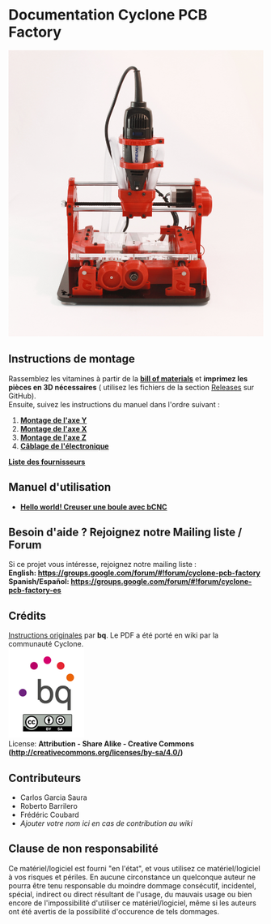 # Documentation Cyclone PCB Factory

![Photo](img_all/CycloneV2.jpg)


Instructions de montage
--
Rassemblez les vitamines à partir de la [**bill of materials**](Bill-of-materials.md) et **imprimez les pièces en 3D nécessaires** ( utilisez les fichiers de la section [Releases](https://github.com/carlosgs/Cyclone-PCB-Factory/releases) sur GitHub).  
Ensuite, suivez les instructions du manuel dans l'ordre suivant :  

1. [**Montage de l'axe Y**](Montage-axe-Y.md)  
1. [**Montage de l'axe X**](Montage-axe-X.md)  
1. [**Montage de l'axe Z**](Montage-axe-Z.md)  
1. [**Câblage de l'électronique**](Connexion-electronique.md)  

**[Liste des fournisseurs](Liste-des-fournisseurs.md)**




Manuel d'utilisation
--
* [**Hello world! Creuser une boule avec bCNC**](https://github.com/carlosgs/grblForCyclone/wiki/2%29-Hello-World!-Mill-a-bowl-with-bCNC)




Besoin d'aide ? Rejoignez notre Mailing liste / Forum
--
Si ce projet vous intéresse, rejoignez notre mailing liste :  
**English: <https://groups.google.com/forum/#!forum/cyclone-pcb-factory>**  
**Spanish/Español: <https://groups.google.com/forum/#!forum/cyclone-pcb-factory-es>**  



Crédits
--
[Instructions originales](http://diwo.bq.com/como-montar-cyclone-paso-a-paso) par **bq**. Le PDF a été porté en wiki par la communauté Cyclone.  
![CC-BY-SA](img_all/bq-logo-cc-sa-small-150px.png)  
License: **Attribution - Share Alike - Creative Commons (<http://creativecommons.org/licenses/by-sa/4.0/>)**  

Contributeurs
--
* Carlos Garcia Saura
* Roberto Barrilero
* Frédéric Coubard
* *Ajouter votre nom ici en cas de contribution au wiki*

Clause de non responsabilité  
--
Ce matériel/logiciel est fourni "en l'état", et vous utilisez ce matériel/logiciel à vos risques et périles. En aucune circonstance un quelconque auteur ne pourra être tenu responsable du moindre dommage consécutif, incidentel, spécial, indirect ou direct résultant de l'usage, du mauvais usage ou bien encore de l'impossibilité d'utiliser ce matériel/logiciel, même si les auteurs ont été avertis de la possibilité d'occurence de tels dommages.  
